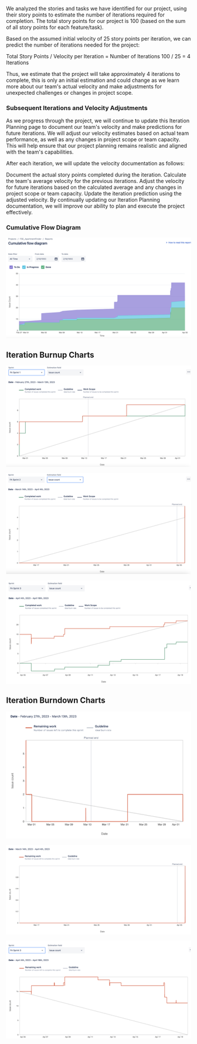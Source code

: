 We analyzed the stories and tasks we have identified for our project, using their story points to estimate the number of iterations required for completion. The total story points for our project is 100 (based on the sum of all story points for each feature/task).

Based on the assumed initial velocity of 25 story points per iteration, we can predict the number of iterations needed for the project:

Total Story Points / Velocity per Iteration = Number of Iterations 100 / 25 = 4 Iterations

Thus, we estimate that the project will take approximately 4 iterations to complete, this is only an initial estimation and could change as we learn more about our team's actual velocity and make adjustments for unexpected challenges or changes in project scope.

### Subsequent Iterations and Velocity Adjustments

As we progress through the project, we will continue to update this Iteration Planning page to document our team's velocity and make predictions for future iterations. We will adjust our velocity estimates based on actual team performance, as well as any changes in project scope or team capacity. This will help ensure that our project planning remains realistic and aligned with the team's capabilities.

After each iteration, we will update the velocity documentation as follows:

Document the actual story points completed during the iteration. Calculate the team's average velocity for the previous iterations. Adjust the velocity for future iterations based on the calculated average and any changes in project scope or team capacity. Update the iteration prediction using the adjusted velocity. By continually updating our Iteration Planning documentation, we will improve our ability to plan and execute the project effectively.

### Cumulative Flow Diagram
![Cumulative Flow Diagram](https://github.com/CSCI-5828-Foundations-Sftware-Engr/ApartmentFinderUI/blob/main/documentation/images/cumulative_flow_diagram.png)

## Iteration Burnup Charts
![Burnup Chart Sprint 1](https://github.com/CSCI-5828-Foundations-Sftware-Engr/ApartmentFinderUI/blob/main/documentation/images/burnup_report_sprint1_issues_.png)

![Burnup Chart Sprint 2](https://github.com/CSCI-5828-Foundations-Sftware-Engr/ApartmentFinderUI/blob/main/documentation/images/burnup_report_sprint2_issues_.png)

![Burnup Chart Sprint 3](https://github.com/CSCI-5828-Foundations-Sftware-Engr/ApartmentFinderUI/blob/main/documentation/images/burnup_report_sprint3_issues_.png)


## Iteration Burndown Charts
![Burndown Chart Sprint 1](https://github.com/CSCI-5828-Foundations-Sftware-Engr/ApartmentFinderUI/blob/main/documentation/images/burndown_sprint1_issues_.png)

![Burndown Chart Sprint 2](https://github.com/CSCI-5828-Foundations-Sftware-Engr/ApartmentFinderUI/blob/main/documentation/images/burndown_sprint2_issues_.png)

![Burndown Chart Sprint 3](https://github.com/CSCI-5828-Foundations-Sftware-Engr/ApartmentFinderUI/blob/main/documentation/images/burndown_sprint3_issues_.png)




